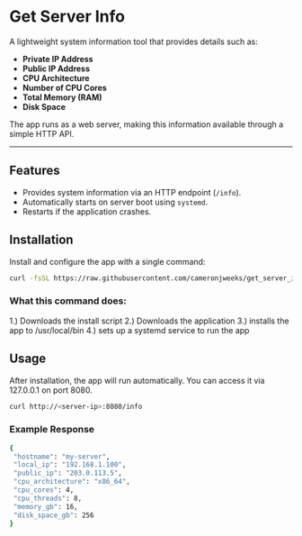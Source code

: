 # Get Server Info

A lightweight system information tool that provides details such as:
- **Private IP Address**
- **Public IP Address**
- **CPU Architecture**
- **Number of CPU Cores**
- **Total Memory (RAM)**
- **Disk Space**

The app runs as a web server, making this information available through a simple HTTP API.

---

## Features

- Provides system information via an HTTP endpoint (`/info`).
- Automatically starts on server boot using `systemd`.
- Restarts if the application crashes.
## Installation

Install and configure the app with a single command:

```bash
curl -fsSL https://raw.githubusercontent.com/cameronjweeks/get_server_info/main/install.sh | bash
```

### What this command does:
 1.) Downloads the install script
 2.) Downloads the application
 3.) installs the app to /usr/local/bin
 4.) sets up a systemd service to run the app

 ## Usage
 After installation, the app will run automatically. You can access it via 127.0.0.1 on port 8080.

 ```bash
 curl http://<server-ip>:8080/info
 ```

 ### Example Response 
 ```bash
 {
  "hostname": "my-server",
  "local_ip": "192.168.1.100",
  "public_ip": "203.0.113.5",
  "cpu_architecture": "x86_64",
  "cpu_cores": 4,
  "cpu_threads": 8,
  "memory_gb": 16,
  "disk_space_gb": 256
}
```